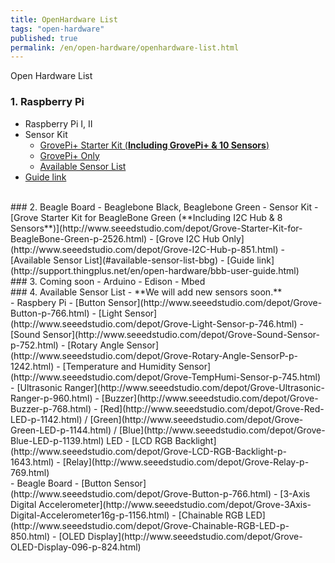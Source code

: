 ```yaml
---
title: OpenHardware List
tags: "open-hardware"
published: true
permalink: /en/open-hardware/openhardware-list.html
---
```


Open Hardware List

### 1. Raspberry Pi
- Raspberry Pi I, II
- Sensor Kit
  - [GrovePi+ Starter Kit (**Including GrovePi+ & 10 Sensors**)](http://www.seeedstudio.com/depot/GrovePi-Starter-Kit-for-Raspberry-Pi-p-2240.html)
  - [GrovePi+ Only](http://www.seeedstudio.com/depot/GrovePi-p-2241.html)
  - [Available Sensor List](#available-sensor-list-pi)
- [Guide link](http://support.thingplus.net/en/open-hardware/raspberry-pi-user-guide.html)

<br/>
### 2. Beagle Board
- Beaglebone Black, Beaglebone Green
- Sensor Kit
  - [Grove Starter Kit for BeagleBone Green (**Including I2C Hub & 8 Sensors**)](http://www.seeedstudio.com/depot/Grove-Starter-Kit-for-BeagleBone-Green-p-2526.html)
  - [Grove I2C Hub Only](http://www.seeedstudio.com/depot/Grove-I2C-Hub-p-851.html)
  - [Available Sensor List](#available-sensor-list-bbg)
- [Guide link](http://support.thingplus.net/en/open-hardware/bbb-user-guide.html)

<br/>
### 3. Coming soon
- Arduino
- Edison
- Mbed

<br/>
### 4. Available Sensor List
- **We will add new sensors soon.**

<div id='available-sensor-list-pi'></div>
- Raspbery Pi
 - [Button Sensor](http://www.seeedstudio.com/depot/Grove-Button-p-766.html)
 - [Light Sensor](http://www.seeedstudio.com/depot/Grove-Light-Sensor-p-746.html)
 - [Sound Sensor](http://www.seeedstudio.com/depot/Grove-Sound-Sensor-p-752.html)
 - [Rotary Angle Sensor](http://www.seeedstudio.com/depot/Grove-Rotary-Angle-SensorP-p-1242.html)
 - [Temperature and Humidity Sensor](http://www.seeedstudio.com/depot/Grove-TempHumi-Sensor-p-745.html)
 - [Ultrasonic Ranger](http://www.seeedstudio.com/depot/Grove-Ultrasonic-Ranger-p-960.html)
 - [Buzzer](http://www.seeedstudio.com/depot/Grove-Buzzer-p-768.html)
 - [Red](http://www.seeedstudio.com/depot/Grove-Red-LED-p-1142.html) / [Green](http://www.seeedstudio.com/depot/Grove-Green-LED-p-1144.html) / [Blue](http://www.seeedstudio.com/depot/Grove-Blue-LED-p-1139.html) LED
 - [LCD RGB Backlight](http://www.seeedstudio.com/depot/Grove-LCD-RGB-Backlight-p-1643.html)
 - [Relay](http://www.seeedstudio.com/depot/Grove-Relay-p-769.html)

<div id='available-sensor-list-bbg'></div>
- Beagle Board
 - [Button Sensor](http://www.seeedstudio.com/depot/Grove-Button-p-766.html)
 - [3-Axis Digital Accelerometer](http://www.seeedstudio.com/depot/Grove-3Axis-Digital-Accelerometer16g-p-1156.html)
 - [Chainable RGB LED](http://www.seeedstudio.com/depot/Grove-Chainable-RGB-LED-p-850.html)
 - [OLED Display](http://www.seeedstudio.com/depot/Grove-OLED-Display-096-p-824.html)